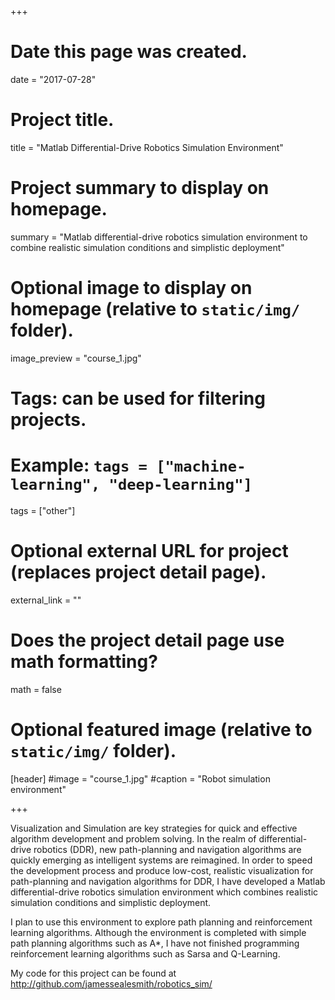 +++
# Date this page was created.
date = "2017-07-28"

# Project title.
title = "Matlab Differential-Drive Robotics Simulation Environment"

# Project summary to display on homepage.
summary = "Matlab differential-drive robotics simulation environment to combine realistic simulation conditions and simplistic deployment"

# Optional image to display on homepage (relative to `static/img/` folder).
image_preview = "course_1.jpg"

# Tags: can be used for filtering projects.
# Example: `tags = ["machine-learning", "deep-learning"]`
tags = ["other"]

# Optional external URL for project (replaces project detail page).
external_link = ""

# Does the project detail page use math formatting?
math = false

# Optional featured image (relative to `static/img/` folder).
[header]
#image = "course_1.jpg"
#caption = "Robot simulation environment"

+++

Visualization and Simulation are key strategies for quick and effective algorithm
development and problem solving.  In the realm of differential-drive robotics (DDR),
new path-planning and navigation algorithms are quickly emerging as intelligent systems
are reimagined.  In order to speed the development process and produce low-cost,
realistic visualization for path-planning and navigation algorithms for DDR,
I have developed a Matlab differential-drive robotics simulation environment
which combines realistic simulation conditions and simplistic deployment. 

I plan to use this environment to explore path planning and reinforcement learning
algorithms. Although the environment is completed with simple path planning algorithms
such as A*, I have not finished programming reinforcement learning algorithms such as
Sarsa and Q-Learning.

My code for this project can be found at http://github.com/jamessealesmith/robotics_sim/
